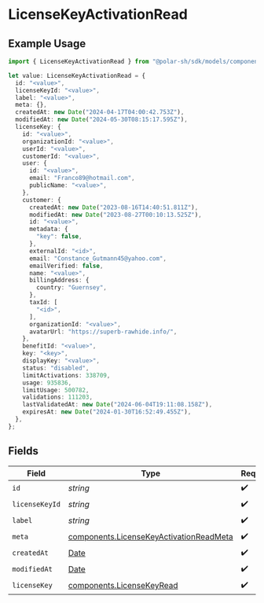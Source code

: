 # LicenseKeyActivationRead

## Example Usage

```typescript
import { LicenseKeyActivationRead } from "@polar-sh/sdk/models/components/licensekeyactivationread.js";

let value: LicenseKeyActivationRead = {
  id: "<value>",
  licenseKeyId: "<value>",
  label: "<value>",
  meta: {},
  createdAt: new Date("2024-04-17T04:00:42.753Z"),
  modifiedAt: new Date("2024-05-30T08:15:17.595Z"),
  licenseKey: {
    id: "<value>",
    organizationId: "<value>",
    userId: "<value>",
    customerId: "<value>",
    user: {
      id: "<value>",
      email: "Franco89@hotmail.com",
      publicName: "<value>",
    },
    customer: {
      createdAt: new Date("2023-08-16T14:40:51.811Z"),
      modifiedAt: new Date("2023-08-27T00:10:13.525Z"),
      id: "<value>",
      metadata: {
        "key": false,
      },
      externalId: "<id>",
      email: "Constance_Gutmann45@yahoo.com",
      emailVerified: false,
      name: "<value>",
      billingAddress: {
        country: "Guernsey",
      },
      taxId: [
        "<id>",
      ],
      organizationId: "<value>",
      avatarUrl: "https://superb-rawhide.info/",
    },
    benefitId: "<value>",
    key: "<key>",
    displayKey: "<value>",
    status: "disabled",
    limitActivations: 338709,
    usage: 935836,
    limitUsage: 500782,
    validations: 111203,
    lastValidatedAt: new Date("2024-06-04T19:11:08.158Z"),
    expiresAt: new Date("2024-01-30T16:52:49.455Z"),
  },
};
```

## Fields

| Field                                                                                              | Type                                                                                               | Required                                                                                           | Description                                                                                        |
| -------------------------------------------------------------------------------------------------- | -------------------------------------------------------------------------------------------------- | -------------------------------------------------------------------------------------------------- | -------------------------------------------------------------------------------------------------- |
| `id`                                                                                               | *string*                                                                                           | :heavy_check_mark:                                                                                 | N/A                                                                                                |
| `licenseKeyId`                                                                                     | *string*                                                                                           | :heavy_check_mark:                                                                                 | N/A                                                                                                |
| `label`                                                                                            | *string*                                                                                           | :heavy_check_mark:                                                                                 | N/A                                                                                                |
| `meta`                                                                                             | [components.LicenseKeyActivationReadMeta](../../models/components/licensekeyactivationreadmeta.md) | :heavy_check_mark:                                                                                 | N/A                                                                                                |
| `createdAt`                                                                                        | [Date](https://developer.mozilla.org/en-US/docs/Web/JavaScript/Reference/Global_Objects/Date)      | :heavy_check_mark:                                                                                 | N/A                                                                                                |
| `modifiedAt`                                                                                       | [Date](https://developer.mozilla.org/en-US/docs/Web/JavaScript/Reference/Global_Objects/Date)      | :heavy_check_mark:                                                                                 | N/A                                                                                                |
| `licenseKey`                                                                                       | [components.LicenseKeyRead](../../models/components/licensekeyread.md)                             | :heavy_check_mark:                                                                                 | N/A                                                                                                |